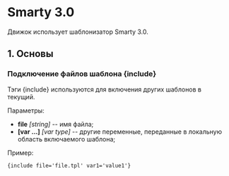 # Smarty 3.0 #
Движок использует шаблонизатор Smarty 3.0.

## 1. Основы ##

### Подключение файлов шаблона **{include}** ###
Тэги {include} используются для включения других шаблонов в текущий.

Параметры:

* **file** *[string]* -- имя файла;
* **[var ...]** *[var type]* -- другие переменные, переданные в локальную область включаемого шаблона;

Пример:

```smarty
{include file='file.tpl' var1='value1'}
```